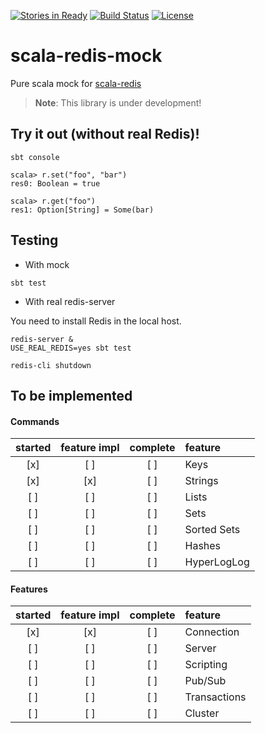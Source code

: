[![Stories in Ready](https://badge.waffle.io/mogproject/scala-redis-mock.png?label=ready&title=Ready)](https://waffle.io/mogproject/scala-redis-mock)
[![Build Status](https://travis-ci.org/mogproject/scala-redis-mock.svg?branch=master)](https://travis-ci.org/mogproject/scala-redis-mock)
[![License](https://img.shields.io/badge/license-Apache2-brightgreen.svg)](http://choosealicense.com/licenses/apache-2.0/)

# scala-redis-mock
Pure scala mock for [scala-redis](https://github.com/debasishg/scala-redis)

> **Note**: This library is under development!


## Try it out (without real Redis)!

```
sbt console

scala> r.set("foo", "bar")
res0: Boolean = true

scala> r.get("foo")
res1: Option[String] = Some(bar)
```


## Testing

- With mock

```
sbt test
```

- With real redis-server

You need to install Redis in the local host.

```
redis-server &
USE_REAL_REDIS=yes sbt test

redis-cli shutdown
```


## To be implemented

#### Commands

|started|feature impl|complete|feature|
|:-:|:-:|:-:|:--|
|[x]|[ ]|[ ]|Keys|
|[x]|[x]|[ ]|Strings|
|[ ]|[ ]|[ ]|Lists|
|[ ]|[ ]|[ ]|Sets|
|[ ]|[ ]|[ ]|Sorted Sets|
|[ ]|[ ]|[ ]|Hashes|
|[ ]|[ ]|[ ]|HyperLogLog|

#### Features
|started|feature impl|complete|feature|
|:-:|:-:|:-:|:--|
|[x]|[x]|[ ]|Connection|
|[ ]|[ ]|[ ]|Server|
|[ ]|[ ]|[ ]|Scripting|
|[ ]|[ ]|[ ]|Pub/Sub|
|[ ]|[ ]|[ ]|Transactions|
|[ ]|[ ]|[ ]|Cluster|

